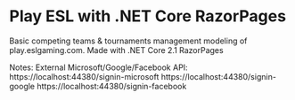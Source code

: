 # Play ESL with .NET Core RazorPages
Basic competing teams & tournaments management modeling of play.eslgaming.com. Made with .NET Core 2.1 RazorPages

Notes:
External Microsoft/Google/Facebook API: 
https://localhost:44380/signin-microsoft
https://localhost:44380/signin-google
https://localhost:44380/signin-facebook

